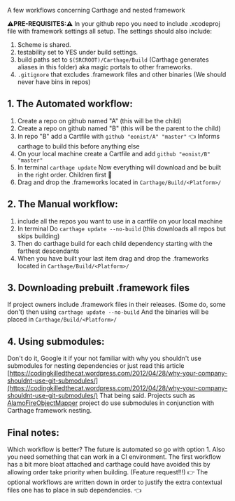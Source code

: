 A few workflows concerning Carthage and nested framework <!--more--> 

⚠️**PRE-REQUISITES:**⚠️️ In your github repo you need to include .xcodeproj file with framework settings all setup. The settings should also include:   

1. Scheme is shared.   
2. testability set to YES under build settings.   
3. build paths set to ``$(SRCROOT)/Carthage/Build`` (Carthage generates aliases in this folder) aka magic   portals to other frameworks.   
4. ``.gitignore`` that excludes .framework files and other binaries (We should never have bins in repos)


## 1. The Automated workflow:

1. Create a repo on github named "A" (this will be the child)
2. Create a repo on github named "B" (this will be the parent to the child)
3. In repo "B" add a Cartfile with ``github "eonist/A" "master"`` 👈 Informs carthage to build this before anything else
4. On your local machine create a Cartfile and add ``github "eonist/B" "master"``
5. In terminal ``carthage update`` Now everything will download and be built in the right order. Children first 🔑
6. Drag and drop the .frameworks located in ``Carthage/Build/<Platform>/``

## 2. The Manual workflow:
1. include all the repos you want to use in a cartfile on your local machine 
2. In terminal Do ``carthage update --no-build`` (this downloads all repos but skips building)
3. Then do carthage build <name-of-repo> for each child dependency starting with the farthest descendants
4. When you have built your last item drag and drop the .frameworks located in ``Carthage/Build/<Platform>/``

## 3. Downloading prebuilt .framework files
If project owners include .framework files in their releases. (Some do, some don't) then using ``carthage update --no-build`` And the binaries will be placed in ``Carthage/Build/<Platform>/`` 

## 4. Using submodules: 
Don't do it, Google it if your not familiar with why you shouldn't use submodules for nesting dependencies or just read this article [https://codingkilledthecat.wordpress.com/2012/04/28/why-your-company-shouldnt-use-git-submodules/](https://codingkilledthecat.wordpress.com/2012/04/28/why-your-company-shouldnt-use-git-submodules/) That being said. Projects such as  [AlamoFireObjectMapper](https://github.com/tristanhimmelman/AlamofireObjectMapper) project do use submodules in conjunction with Carthage framework nesting. 


## Final notes: 

Which workflow is better? The future is automated so go with option 1. Also you need something that can work in a CI environment. The first workflow has a bit more bloat attached and carthage could have avoided this by allowing order take priority when building. (Feature request!!!) 👉 The optional workflows are written down in order to justify the extra contextual files one has to place in sub dependencies. 👈 